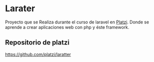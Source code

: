 # Larater

Proyecto que se Realiza durante el curso de laravel en [Platzi](https://platzi.com). Donde se aprende a crear aplicaciones web con php y éste framework.

## Repositorio de platzi

https://github.com/platzi/laratter
